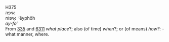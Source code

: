 <body>
  <p>H375<br>  איפה  <br> אֵיפוֹה  ‎  ‘êyphôh  <br><i>ay-fo‘ </i><br>From <a href="h0335.htm">335</a> and <a href="h6311.htm">6311</a>  <i>what</i> <i>place</i>?; also (of time) <i>when</i>?; or (of means) <i>how?</i>: - what manner, where.<br></p>
 </body>